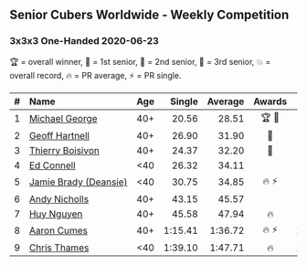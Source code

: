 <style>table {white-space: nowrap;}</style>

## Senior Cubers Worldwide - Weekly Competition
### 3x3x3 One-Handed 2020-06-23

🏆 = overall winner, 🥇 = 1st senior, 🥈 = 2nd senior, 🥉 = 3rd senior, 💥 = overall record, 🔥 = PR average, ⚡ = PR single.

| # | Name | Age | Single | Average | Awards | Solve 1 | Solve 2 | Solve 3 | Solve 4 | Solve 5 | Video |
| :--: | :-- | :--: | --: | --: | :--: | --: | --: | --: | --: | --: | :-- |
| 1 | [Michael George](../../persons/michael_george/333oh.md) | 40+ | 20.56 | 28.51 | 🏆 🥇 | 20.56 | 37.51 | 36.59 | 27.44 | 21.50 | [Link](https://www.facebook.com/events/722150235200875/permalink/725762281506337/) |
| 2 | [Geoff Hartnell](../../persons/geoff_hartnell/333oh.md) | 40+ | 26.90 | 31.90 | 🥈 | 26.90 | 31.89 | 34.26 | 41.43 | 29.54 | [Link](https://www.facebook.com/events/722150235200875/permalink/725001771582388/) |
| 3 | [Thierry Boisivon](../../persons/thierry_boisivon/333oh.md) | 40+ | 24.37 | 32.20 | 🥉 | 42.89 | 33.02 | 32.12 | 31.46 | 24.37 | [Link](https://www.facebook.com/events/722150235200875/permalink/725709858178246/) |
| 4 | [Ed Connell](../../persons/ed_connell/333oh.md) | <40 | 26.32 | 34.11 |  | 26.39 | 40.63 | 36.08 | 39.87 | 26.32 | [Link](https://www.facebook.com/events/722150235200875/permalink/724951148254117/) |
| 5 | [Jamie Brady (Deansie)](../../persons/jamie_brady/333oh.md) | <40 | 30.75 | 34.85 | 🔥 ⚡ | 35.83 | 37.00 | 46.20 | 31.74 | 30.75 | [Link](https://www.facebook.com/events/722150235200875/permalink/725813714834527/) |
| 6 | [Andy Nicholls](../../persons/andy_nicholls/333oh.md) | 40+ | 43.15 | 45.57 |  | 43.15 | 44.35 | 47.10 | 45.27 | 59.33 | [Link](https://www.facebook.com/events/722150235200875/permalink/726569768092255/) |
| 7 | [Huy Nguyen](../../persons/huy_nguyen/333oh.md) | 40+ | 45.58 | 47.94 | 🔥 | 45.58 | 51.42 | 46.81 | DNS | DNS | [Link](https://www.facebook.com/events/722150235200875/permalink/726287661453799/) |
| 8 | [Aaron Cumes](../../persons/aaron_cumes/333oh.md) | 40+ | 1:15.41 | 1:36.72 | 🔥 ⚡ | 1:42.27 | 1:15.41 | 1:52.48 | DNS | DNS | [Link](https://www.facebook.com/events/722150235200875/permalink/722235995192299/) |
| 9 | [Chris Thames](../../persons/chris_thames/333oh.md) | <40 | 1:39.10 | 1:47.71 | 🔥 | 1:39.10 | 1:53.60 | 1:50.45 | DNS | DNS | [Link](https://www.facebook.com/events/722150235200875/permalink/725711178178114/) |

<!-- Global site tag (gtag.js) - Google Analytics -->
<script async src="https://www.googletagmanager.com/gtag/js?id=UA-86348435-3"></script>
<script>window.dataLayer = window.dataLayer || []; function gtag() {dataLayer.push(arguments);} gtag('js', new Date()); gtag('config', 'UA-86348435-3');</script>
